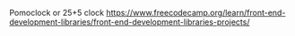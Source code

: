 Pomoclock or 25+5 clock 
https://www.freecodecamp.org/learn/front-end-development-libraries/front-end-development-libraries-projects/